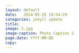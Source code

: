 ```yaml
---
layout: default
date:   2014-05-25 19:54:29
categories: jekyll update
title: 
image: 1.jpg
image-caption: Photo Caption 2
page.date: YYYY-MM-DD 
copy: 
---
```




